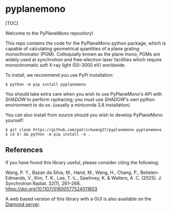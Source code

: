 # pyplanemono

[TOC]

Welcome to the PyPlaneMono repository!

This repo contains the code for the PyPlaneMono python package, which is capable of calculating geometrical quantities of a plane grating monochromator (PGM). Colloquially known as the plane mono, PGMs are widely used at synchrotron and free-electron laser facilities which require monochromatic soft X-ray light (50-3000 eV) worldwide. 

To install, we recommend you use PyPi installation:

``` console
$ python -m pip install pyplanemono
```
You should take extra care when you wish to use PyPlaneMono's API with *SHADOW* to perform raytracing; you must use *SHADOW*'s own python environment to do so. (usually a miniconda 3.8 installation)

You can also install from source should you wish to develop PyPlaneMono yourself:
``` console
$ git clone https://github.com/patrickwang27/pyplanemono pyplanemono
$ cd $! && python -m pip install -e .
```
## References
If you have found this library useful, please consider citing the following:

Wang, P. Y., Bazan da Silva, M., Hand, M., Wang, H., Chang, P., Beilsten-Edmands, V., Kim, T. K., Lee, T.-L., Sawhney, K. & Walters, A. C. (2025). J. Synchrotron Radiat. 32(1), 261–268.
https://doi.org/10.1107/S1600577524011603

A web based version of this library with a GUI is also available on the [Diamond server][1].

[1]:https://pgmweb.diamond.ac.uk

